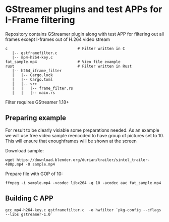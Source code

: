 # GStreamer plugins and test APPs for I-Frame filtering

Repository contains GStreamer plugin along with test APP for filtering out all frames except I-frames out of H.264 video stream

```
c                               # Filter written in C
   |-- gstframefilter.c
   |-- mp4-h264-key.c
fat_sample.mp4                  # Vieo file example
rust                            # Filter written in Rust
   |-- h264_iframe_filter
   |   |-- Cargo.lock
   |   |-- Cargo.toml
   |   |-- src
   |   |   |-- frame_filter.rs
   |   |   |-- main.rs
```

Filter requires GStreamer 1.18+

## Preparing example

For result to be clearly visiable some preparations needed. As an example we will use free video sample reencoded
to have group of pictures set to 10. This will ensure that enoughframes will be shown at the screen

Download sample:
```
wget https://download.blender.org/durian/trailer/sintel_trailer-480p.mp4 -O sample.mp4
```

Prepare file with GOP of 10:
```
ffmpeg -i sample.mp4 -vcodec libx264 -g 10 -acodec aac fat_sample.mp4
```

## Building C APP
```
gcc mp4-h264-key.c gstframefilter.c  -o hwfilter `pkg-config --cflags --libs gstreamer-1.0`
```